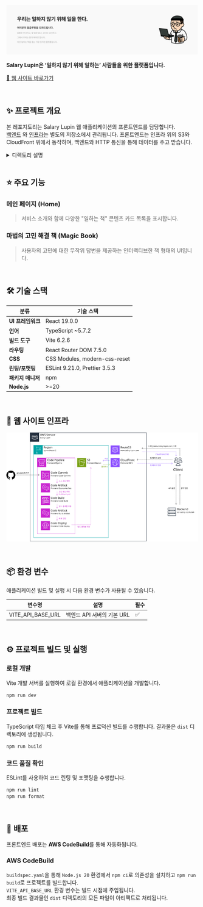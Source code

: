 ![월급 루팡 히어로 섹션](.github/assets/hero-section.png)

**Salary Lupin은 ‘일하지 않기 위해 일하는’ 사람들을 위한 플랫폼입니다.**

[🔗 웹 사이트 바로가기](https://www.salary-lupin.com)

<br>

## ✨ 프로젝트 개요

본 레포지토리는 Salary Lupin 웹 애플리케이션의 프론트엔드를 담당합니다. \
[백엔드](https://github.com/geist9110/salary-lupin-be)
와 [인프라](https://github.com/geist9110/salary-lupin-infra)는 별도의 저장소에서 관리됩니다.
프론트엔드는 인프라 위의 S3와 CloudFront 위에서 동작하며, 백엔드와 HTTP 통신을 통해 데이터를 주고 받습니다.

<details>
<summary>디렉토리 설명</summary>

| 디렉토리/파일           | 	설명                                      |
|-------------------|------------------------------------------|
| `public/`         | 정적 에셋 (파비콘, PWA 아이콘, site.webmanifest)   |
| `src/`            | 소스 코드 디렉토리                               |
| `src/assets/`     | 이미지, SVG 등 정적 에셋                         |
| `src/components/` | 재사용 가능한 UI 컴포넌트 (Card, Footer, Header 등) |
| `src/layout/`     | 페이지 레이아웃 컴포넌트 (DefaultLayout)            |
| `src/pages/`      | 각 페이지별 컴포넌트 (Home, MagicBook 등)          |
| `src/styles/`     | 전역 스타일 (global.css) 및 CSS 변수 정의          |
| `src/types/`      | TypeScript 타입 정의                         |
| `src/utils/`      | 유틸리티 함수                                  |

</details>

<br>

## ⭐️ 주요 기능

### 메인 페이지 (Home)

> 서비스 소개와 함께 다양한 "일하는 척" 콘텐츠 카드 목록을 표시합니다.

### 마법의 고민 해결 책 (Magic Book)

> 사용자의 고민에 대한 무작위 답변을 제공하는 인터랙티브한 책 형태의 UI입니다.

<br>

## 🛠️ 기술 스택

| 분류            | 	기술 스택                         |
|---------------|--------------------------------|
| **UI 프레임워크**	 | React 19.0.0                   |
| **언어**	       | TypeScript ~5.7.2              |
| **빌드 도구**     | 	Vite 6.2.6                    |
| **라우팅**	      | React Router DOM 7.5.0         |
| **CSS**	      | CSS Modules, modern-css-reset  |
| **린팅/포맷팅**    | 	ESLint 9.21.0, Prettier 3.5.3 |
| **패키지 매니저**   | 	npm                           |
| **Node.js**   | \>=20                          |

<br>

## 🧱 웹 사이트 인프라

![인프라](./.github/assets/frontend-architecture.png)

<br>

## 📦 환경 변수

애플리케이션 빌드 및 실행 시 다음 환경 변수가 사용될 수 있습니다.

| 변수명                | 	설명                | 필수 |
|--------------------|--------------------|----|
| VITE_API_BASE_URL	 | 백엔드 API 서버의 기본 URL | ✅  |

<br>

## ⚙️ 프로젝트 빌드 및 실행

### 로컬 개발

Vite 개발 서버를 실행하여 로컬 환경에서 애플리케이션을 개발합니다.

```bash
npm run dev
```

### 프로젝트 빌드

TypeScript 타입 체크 후 Vite를 통해 프로덕션 빌드를 수행합니다. 결과물은 `dist` 디렉토리에 생성됩니다.

```bash
npm run build
```

### 코드 품질 확인

ESLint를 사용하여 코드 린팅 및 포맷팅을 수행합니다.

```bash
npm run lint
npm run format
```

<br>

## 🚀 배포

프론트엔드 배포는 **AWS CodeBuild**를 통해 자동화됩니다.

### AWS CodeBuild

`buildspec.yaml`을 통해 `Node.js 20` 환경에서 `npm ci`로 의존성을 설치하고 `npm run build`로 프로젝트를 빌드합니다. \
`VITE_API_BASE_URL` 환경 변수는 빌드 시점에 주입됩니다. \
최종 빌드 결과물인 `dist` 디렉토리의 모든 파일이 아티팩트로 처리됩니다.